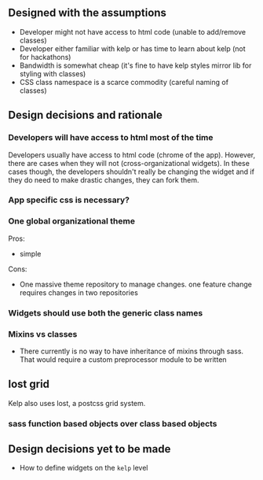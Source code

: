 
## Designed with the assumptions
- Developer might not have access to html code (unable to add/remove classes)
- Developer either familiar with kelp or has time to learn about kelp (not for hackathons)
- Bandwidth is somewhat cheap (it's fine to have kelp styles mirror lib for styling with classes)
- CSS class namespace is a scarce commodity (careful naming of classes)

## Design decisions and rationale

### Developers will have access to html most of the time
Developers usually have access to html code (chrome of the app). However, there are cases when they will not (cross-organizational widgets). In these cases though, the developers shouldn't really be changing the widget and if they do need to make drastic changes, they can fork them.

### App specific css is necessary?

### One global organizational theme
Pros:
- simple

Cons:
- One massive theme repository to manage changes. one feature change requires changes in two repositories

### Widgets should use both the generic class names

### Mixins vs classes
- There currently is no way to have inheritance of mixins through sass. That would require a custom preprocessor module to be written


## lost grid
Kelp also uses lost, a postcss grid system.


### sass function based objects over class based objects

## Design decisions yet to be made
- How to define widgets on the `kelp` level
